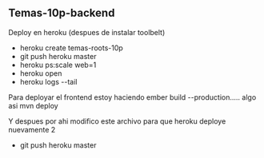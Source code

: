 ## Temas-10p-backend

Deploy en heroku (despues de instalar toolbelt)
- heroku create temas-roots-10p
- git push heroku master
- heroku ps:scale web=1
- heroku open
- heroku logs --tail

Para deployar el frontend estoy haciendo
ember build --production..... algo asi
mvn deploy

Y despues por ahi modifico este archivo para que heroku deploye nuevamente
2

- git push heroku master